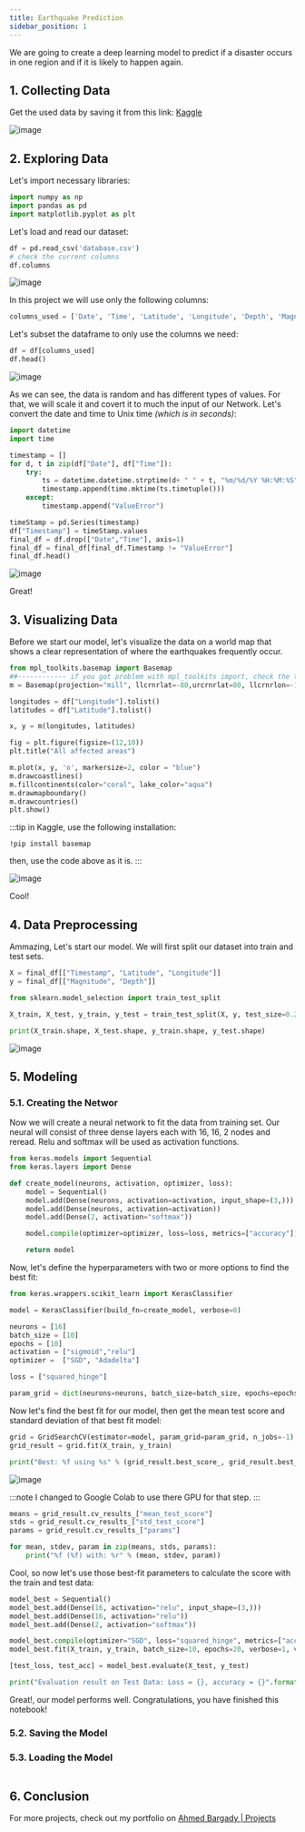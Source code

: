 ```yaml
---
title: Earthquake Prediction
sidebar_position: 1
---
```


We are going to create a deep learning model to predict if a disaster occurs in one region and if it is likely to happen again.

## 1. Collecting Data

Get the used data by saving it from this link:
[Kaggle](https://www.kaggle.com/datasets/yasserhessein/earthquake-dataset)

![image](https://user-images.githubusercontent.com/72823374/185773677-88676743-d8e9-4bc9-9ffb-6fcbf0a17cef.png)

## 2. Exploring Data

Let's import necessary libraries:

```python title="main.py"
import numpy as np
import pandas as pd
import matplotlib.pyplot as plt
```

Let's load and read our dataset:

```python title="main.py"
df = pd.read_csv('database.csv')
# check the current columns
df.columns
```

![image](https://user-images.githubusercontent.com/72823374/185773706-42a7b714-7bba-41bf-9c86-511b320908a7.png)

In this project we will use only the following columns:

```python title="main.py"
columns_used = ['Date', 'Time', 'Latitude', 'Longitude', 'Depth', 'Magnitude']
```

Let's subset the dataframe to only use the columns we need:

```python title="main.py"
df = df[columns_used]
df.head()
```

![image](https://user-images.githubusercontent.com/72823374/185773719-e9a29985-6938-4761-bf8f-825bf447a69a.png)

As we can see, the data is random and has different types of values. For that, we will scale it and covert it to much the input of our Network. Let's convert the date and time to Unix time _(which is in seconds)_:

```python title="main.py"
import datetime
import time

timestamp = []
for d, t in zip(df["Date"], df["Time"]):
    try:
        ts = datetime.datetime.strptime(d+ " " + t, "%m/%d/%Y %H:%M:%S")
        timestamp.append(time.mktime(ts.timetuple()))
    except:
        timestamp.append("ValueError")

timeStamp = pd.Series(timestamp)
df["Timestamp"] = timeStamp.values
final_df = df.drop(["Date","Time"], axis=1)
final_df = final_df[final_df.Timestamp != "ValueError"]
final_df.head()
```

![image](https://user-images.githubusercontent.com/72823374/185773736-e01b9db2-a4c1-4691-b215-3d62a6296521.png)

Great!

## 3. Visualizing Data

Before we start our model, let's visualize the data on a world map that shows a clear representation of where the earthquakes frequently occur.

```python title="main.py"
from mpl_toolkits.basemap import Basemap
##------------ if you got problem with mpl_toolkits import, check the tip below ----------##
m = Basemap(projection="mill", llcrnrlat=-80,urcrnrlat=80, llcrnrlon=-180,urcrnrlon=180,lat_ts=20,resolution='c')

longitudes = df["Longitude"].tolist()
latitudes = df["Latitude"].tolist()

x, y = m(longitudes, latitudes)

fig = plt.figure(figsize=(12,10))
plt.title("All affected areas")

m.plot(x, y, 'o', markersize=2, color = "blue")
m.drawcoastlines()
m.fillcontinents(color="coral", lake_color="aqua")
m.drawmapboundary()
m.drawcountries()
plt.show()
```

:::tip
in Kaggle, use the following installation:

    !pip install basemap

then, use the code above as it is.
:::

![image](https://user-images.githubusercontent.com/72823374/185773905-fc026932-45a9-443f-91be-33ba29688bf2.png)

Cool!

## 4. Data Preprocessing

Ammazing, Let's start our model. We will first split our dataset into train and test sets.

```python title="main.py"
X = final_df[["Timestamp", "Latitude", "Longitude"]]
y = final_df[["Magnitude", "Depth"]]

from sklearn.model_selection import train_test_split

X_train, X_test, y_train, y_test = train_test_split(X, y, test_size=0.2, random_state=42)

print(X_train.shape, X_test.shape, y_train.shape, y_test.shape)
```

![image](https://user-images.githubusercontent.com/72823374/185773972-643bc485-9d5d-44ef-84c2-10262a97ed7a.png)

## 5. Modeling

### 5.1. Creating the Networ

Now we will create a neural network to fit the data from training set. Our neural will consist of three dense layers each with 16, 16, 2 nodes and reread. Relu and softmax will be used as activation functions.

```python title="main.py"
from keras.models import Sequential
from keras.layers import Dense

def create_model(neurons, activation, optimizer, loss):
    model = Sequential()
    model.add(Dense(neurons, activation=activation, input_shape=(3,)))
    model.add(Dense(neurons, activation=activation))
    model.add(Dense(2, activation="softmax"))

    model.compile(optimizer=optimizer, loss=loss, metrics=["accuracy"])

    return model
```

Now, let's define the hyperparameters with two or more options to find the best fit:

```python title="main.py"
from keras.wrappers.scikit_learn import KerasClassifier

model = KerasClassifier(build_fn=create_model, verbose=0)

neurons = [16]
batch_size = [10]
epochs = [10]
activation = ["sigmoid","relu"]
optimizer =  ["SGD", "Adadelta"]

loss = ["squared_hinge"]

param_grid = dict(neurons=neurons, batch_size=batch_size, epochs=epochs, activation=activation, optimizer=optimizer, loss=loss)
```

Now let's find the best fit for our model, then get the mean test score and standard deviation of that best fit model:

```python title="main.py"
grid = GridSearchCV(estimator=model, param_grid=param_grid, n_jobs=-1)
grid_result = grid.fit(X_train, y_train)

print("Best: %f using %s" % (grid_result.best_score_, grid_result.best_params_))
```

![image](https://user-images.githubusercontent.com/72823374/186274102-f12e1788-9cd9-4ef5-9a30-5be7810b50b2.png)

:::note
I changed to Google Colab to use there GPU for that step.
:::

```python title="main.py"
means = grid_result.cv_results_["mean_test_score"]
stds = grid_result.cv_results_["std_test_score"]
params = grid_result.cv_results_["params"]

for mean, stdev, param in zip(means, stds, params):
    print("%f (%f) with: %r" % (mean, stdev, param))
```

Cool, so now let's use those best-fit parameters to calculate the score with the train and test data:

```python title="main.py"
model_best = Sequential()
model_best.add(Dense(16, activation="relu", input_shape=(3,)))
model_best.add(Dense(16, activation="relu"))
model_best.add(Dense(2, activation="softmax"))

model_best.compile(optimizer="SGD", loss="squared_hinge", metrics=["accuracy"])
model_best.fit(X_train, y_train, batch_size=10, epochs=20, verbose=1, validation_data=(X_test, y_test))

[test_loss, test_acc] = model_best.evaluate(X_test, y_test)

print("Evaluation result on Test Data: Loss = {}, accuracy = {}".format(test_loss, test_acc))
```

Great!, our model performs well.
Congratulations, you have finished this notebook!

### 5.2. Saving the Model

### 5.3. Loading the Model

```python title="main.py"

```

## 6. Conclusion

For more projects, check out my portfolio on [Ahmed Bargady | Projects](https://ahmedbargady.me/projects)

